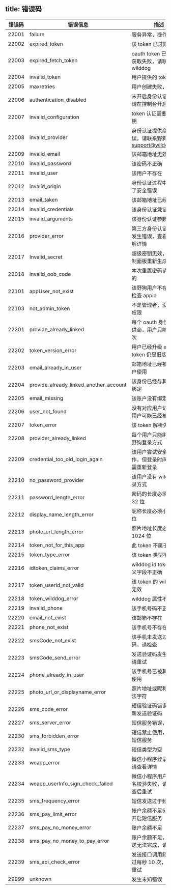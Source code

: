 title: 错误码
---

| 错误码 | 错误信息 | 描述 |
| ---- | ---- | ---- |
|22001| failure| 服务异常，操作失败|
|22002| expired_token| 该 token 已过期|
|22003| expired_fetch_token| oauth token 已过期，获取失败，请联系 wilddog|
|22004| invalid_token| 用户提供的 token 无效|
|22005| maxretries| 用户创建失败，请重试|
|22006| authentication_disabled| 未开启身份认证功能，请在控制台开启后重试|
|22007| invalid_configuration| token 认证需要超级密钥|
|22008| invalid_provider| 身份认证提供商调用错误，请联系野狗 support@wilddog.com|
|22009| invalid_email|该邮箱地址无效|
|22010| invalid_password| 该密码不正确|
|22011| invalid_user| 该用户不存在|
|22012| invalid_origin| 身份认证过程中，发生了安全错误|
|22013| email_taken| 该邮箱地址已经使用|
|22014| invalid_credentials| 该身份认证凭证无效 |  
|22015| invalid_arguments| 该身份认证参数无效 |
|22016| provider_error|  第三方身份认证提供商发生错误，查看信息了解详情|
|22017| Invalid_secret| 超级密钥无效，请在控制面板重新生成|
|22018| invalid_oob_code| 本次重置密码请求无效的|
|22101| appUser_not_exist| 该野狗用户不存在，请检查 appid|
|22103| not_admin_token| 不是管理者，没有操作权限|
|22201| provide_already_linked| 每个 oauth 身份认证提供商，用户只能绑定一次|
|22202| token_version_error|用户已经升级 api，但 token 仍是旧版|
|22203| email_already_in_user|  邮箱地址已经被其他账户使用|
|22204| provide_already_linked_another_account| 该身份已经与其他账户绑定|
|22205| email_missing| 该账户没有绑定邮箱|
|22206| user_not_found| 没有对应用户记录，该用户可能已经被删除|
|22207| token_error| 该 token 解析失败 |
|22208| provider_already_linked| 每个用户只能绑定一次野狗登录方式|
|22209| credential_too_old_login_again| 该用户尝试安全敏感操作，但登录时间过长，需重新登录|
|22210| no_password_provider| 该用户没有 wilddog 登录方式 |
|22211| password_length_error| 密码的长度必须在 6 到 32 位|
|22212| display_name_length_error| 昵称长度必须小于 20 位|
|22213| photo_url_length_error| 照片地址长度必须小于 1024 位|
|22214| token_not_for_this_app| 此 token 不属于该应用|
|22215| token_type_error| 该 token 类型不正确 |
|22216| idtoken_claims_error| wilddog id token 自定义字段不正确|
|22217| token_userid_not_valid| 该 token 的 wilddog id 无效|
|22218| token_wilddog_error| wilddog 属性不正确 |
|22219| invalid_phone| 该手机号码不正确|
|22220| email_not_exist| 该邮箱不存在|
|22221| phone_not_exist| 该手机号不存在|
|22222| smsCode_not_exist| 该手机未发送过验证码，请检查|
|22223| smsCode_send_error|  发送验证码发生错误，请重试|
|22224| phone_already_in_user| 该手机号已被其他账户使用|
|22225| photo_url_or_displayname_error| 照片地址或昵称包含非法字符|
|22226| sms_code_error| 短信验证码错误，请重新发送验证码|
|22227| sms_server_error| 短信服务错误，请重试|
|22230| sms_forbidden_error| 短信禁止使用，请申请短信服务|
|22232| invalid_sms_type| 短信类型为空|
|22233| weapp_error| 微信小程序登录错误，请查看详情|
|22234| weapp_userInfo_sign_check_failed| 微信小程序用户信息签名校验失败，请重新检查后重试 |
|22235| sms_frequency_error| 短信发送过于频繁 |
|22236| sms_pay_limit_error| 帐户余额不足5元，不能开启短信服务|
|22237| sms_pay_no_money_error| 账户余额不足|
|22238| sms_pay_no_money_to_pay_error| 账户余额不足，本次发送无法完成，请充值|
|22239| sms_api_check_error| 发送接口调用频繁，超过每秒 10 次，请稍后重试|
|29999| unknown| 发生未知错误|
    

